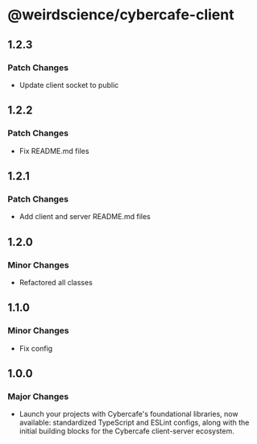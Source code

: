 # @weirdscience/cybercafe-client

## 1.2.3

### Patch Changes

- Update client socket to public

## 1.2.2

### Patch Changes

- Fix README.md files

## 1.2.1

### Patch Changes

- Add client and server README.md files

## 1.2.0

### Minor Changes

- Refactored all classes

## 1.1.0

### Minor Changes

- Fix config

## 1.0.0

### Major Changes

- Launch your projects with Cybercafe's foundational libraries, now available: standardized TypeScript and ESLint configs, along with the initial building blocks for the Cybercafe client-server ecosystem.

